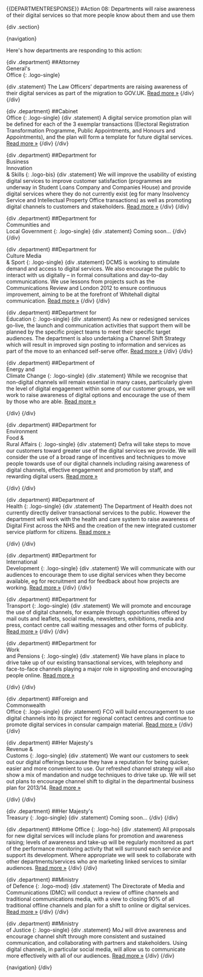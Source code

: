 {{DEPARTMENTRESPONSE}}
#Action 08: Departments will raise awareness of their digital services so that more people know about them and use them

{div .section}

{navigation}

Here's how departments are responding to this action:



{div .department}
##Attorney <br> General's <br> Office
{: .logo-single}

{div .statement}
The Law Officers’ departments are raising awareness of their digital services as part of the migration to GOV.UK. [Read more »](https://www.gov.uk/government/publications/law-officers-departments-digital-strategy)
{/div}
{/div}

{div .department}
##Cabinet<br>Office
{: .logo-single}
{div .statement}
A digital service promotion plan will be defined for each of the 3 exemplar transactions (Electoral Registration Transformation Programme, Public Appointments, and Honours and Appointments), and the plan will form a template for future digital services. [Read more »](http://www.cabinetoffice.gov.uk/resource-library/cabinet-office-digital-strategy)
{/div}
{/div}

{div .department}
##Department for<br>Business<br>Innovation<br>& Skills
{: .logo-bis}
{div .statement}
We will improve the usability of existing digital services to improve customer satisfaction (programmes are underway in Student Loans Company and Companies House) and provide digital services where they do not currently exist (eg for many Insolvency Service and Intellectual Property Office transactions) as well as promoting digital channels to customers and stakeholders. [Read more »](http://discuss.bis.gov.uk/digitalstrategy)
{/div}
{/div}

{div .department}
##Department for<br>Communities and<br>Local Government
{: .logo-single}
{div .statement}
Coming soon...
{/div}
{/div}

{div .department}
##Department for<br>Culture Media<br>& Sport
{: .logo-single}
{div .statement}
DCMS is working to stimulate demand and access to digital services. We also encourage the public to interact with us digitally – in formal consultations and day-to-day communications. We use lessons from projects such as the Communications Review and London 2012 to ensure continuous improvement, aiming to be at the forefront of Whitehall digital communication. [Read more »](http://www.dcms.gov.uk/publications/9586.aspx)
{/div}
{/div}


{div .department}
##Department for<br>Education
{: .logo-single}
{div .statement}
As new or redesigned services go-live, the launch and communication activities that support them will be planned by the specific project teams to meet their specific target audiences. The department is also undertaking a Channel Shift Strategy which will result in improved sign posting to information and services as part of the move to an enhanced self-serve offer. [Read more »](http://www.education.gov.uk/digitalstrategy)
{/div}
{/div}

{div .department}
##Department of<br>Energy and<br>Climate Change
{: .logo-single}
{div .statement}
While we recognise that non-digital channels will remain essential in many cases, particularly given the level of digital engagement within some of our customer groups, we will work to raise awareness of digital options and encourage the use of them by those who are able. [Read more »](http://www.decc.gov.uk/en/content/cms/about/our_goals/our_goals.aspx#dds)

{/div}
{/div}

{div .department}
##Department for<br>Environment<br>Food &<br>Rural Affairs
{: .logo-single}
{div .statement}
Defra will take steps to move our customers toward greater use of the digital services we provide. We will consider the use of a broad range of incentives and techniques to move people towards use of our digital channels including raising awareness of digital channels, effective engagement and promotion by staff, and rewarding digital users. [Read more »](http://www.defra.gov.uk/publications/2012/12/20/pb13863-digital-strategy-2012/)

{/div}
{/div}




{div .department}
##Department of<br>Health
{: .logo-single}
{div .statement}
The Department of Health does not currently directly deliver transactional services to the public. However the department will work with the health and care system to raise awareness of Digital First across the NHS and the creation of the new integrated customer service platform for citizens. [Read more »](http://digitalhealth.dh.gov.uk/digital-strategy)

{/div}
{/div}

{div .department}
##Department for<br>International<br>Development
{: .logo-single}
{div .statement}
We will communicate with our audiences to encourage them to use digital services when they become available, eg for recruitment and for feedback about how projects are working. [Read more »](http://www.dfid.gov.uk/about-us/How-we-measure-progress/dfid-digital-strategy/)
{/div}
{/div}

{div .department}
##Department for<br>Transport
{: .logo-single}
{div .statement}
We will promote and encourage the use of digital channels, for example through opportunities offered by mail outs and leaflets, social media, newsletters, exhibitions, media and press, contact centre call waiting messages and other forms of publicity. [Read more »](https://www.gov.uk/government/publications/department-for-transport-digital-strategy)
{/div}
{/div}

{div .department}
##Department for<br>Work<br>and Pensions
{: .logo-single}
{div .statement}
We have plans in place to drive take up of our existing transactional services, with telephony and face-to-face channels playing a major role in signposting and encouraging people online. [Read more »](http://www.dwp.gov.uk/publications/corporate-publications/digital-strategy.shtml)

{/div}
{/div}



{div .department}
##Foreign and<br>Commonwealth<br>Office
{: .logo-single}
{div .statement}
FCO will build encouragement to use digital channels into its project for regional contact centres and continue to promote digital services in consular campaign material. [Read more »](https://www.gov.uk/government/publications/the-fco-digital-strategy)
{/div}
{/div}

{div .department}
##Her Majesty's<br>Revenue &<br>Customs
{: .logo-single}
{div .statement}
We want our customers to seek out our digital offerings because they have a reputation for being quicker, easier and more convenient to use. Our refreshed channel strategy will also show a mix of mandation and nudge techniques to drive take up. We will set out plans to encourage channel shift to digital in the departmental business plan for 2013/14. [Read more »](http://www.hmrc.gov.uk/about/2012-digital-strategy.pdf)

{/div}
{/div}

{div .department}
##Her Majesty's<br>Treasury
{: .logo-single}
{div .statement}
Coming soon...
{/div}
{/div}

{div .department}
##Home Office
{: .logo-ho}
{div .statement}
All proposals for new digital services will include plans for promotion and awareness raising; levels of awareness and take-up will be regularly monitored as part of the performance monitoring activity that will surround each service and support its development. Where appropriate we will seek to collaborate with other departments/services who are marketing linked services to similar audiences. [Read more »](http://www.homeoffice.gov.uk/publications/about-us/corporate-publications/ho-digital-strategy/)
{/div}
{/div}

{div .department}
##Ministry<br>of Defence
{: .logo-mod}
{div .statement}
The Directorate of Media and Communications (DMC) will conduct a review of offline channels and traditional communications media, with a view to closing 90% of all traditional offline channels and plan for a shift to online or digital services. [Read more »](https://www.gov.uk/government/publications/digital-in-defence)
{/div}
{/div}

{div .department}
##Ministry<br>of Justice
{: .logo-single}
{div .statement}
MoJ will drive awareness and encourage channel shift through more consistent and sustained communication, and collaborating with partners and stakeholders. Using digital channels, in particular social media, will allow us to communicate more effectively with all of our audiences. [Read more »](http://open.justice.gov.uk/digital-strategy/#theme-04-transforming-how-we-engage)
{/div}
{/div}

{navigation}
{/div}




